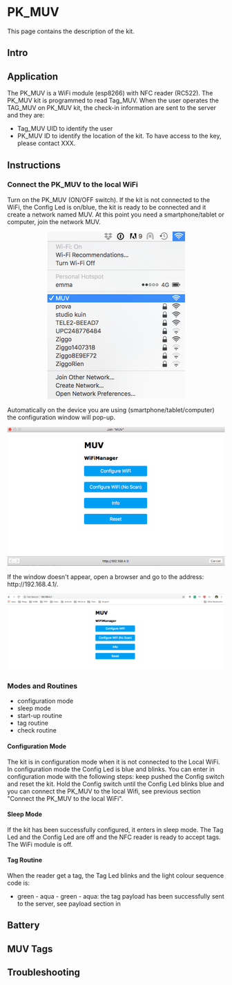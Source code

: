 # PK_MUV

This page contains the description of the kit.

## Intro

## Application
The PK_MUV is a WiFi module (esp8266) with NFC reader (RC522).
The PK_MUV kit is programmed to read Tag_MUV. When the user operates the TAG_MUV on PK_MUV kit, the check-in information are sent to the server and they are:
* Tag_MUV UID to identify the user
* PK_MUV ID to identify the location of the kit.
To have access to the key, please contact XXX.

## Instructions
### Connect the PK_MUV to the local WiFi
Turn on the PK_MUV (ON/OFF switch). If the kit is not connected to the WiFi, the Config Led is on/blue, the kit is ready to be connected and it create a network named MUV.
At this point you need a smartphone/tablet or computer, join the network MUV.
<p align="center"><img src="images/config_0.png"></p>


Automatically on the device you are using (smartphone/tablet/computer) the configuration window will pop-up.
<p align="center"><img src="images/config_1.png"></p>
If the window doesn't appear, open a browser and go to the address: http://192.168.4.1/.
<p align="center"><img src="images/config_3.png"></p>




### Modes and Routines
* configuration mode
* sleep mode
* start-up routine
* tag routine
* check routine

#### Configuration Mode
The kit is in configuration mode when it is not connected to the Local WiFi. In configuration mode the Config Led is blue and blinks.
You can enter in configuration mode with the following steps: keep pushed the Config switch and reset the kit. Hold the Config switch until the Config Led blinks blue and you can connect the PK_MUV to the local Wifi, see previous section "Connect the PK_MUV to the local WiFi".

#### Sleep Mode
If the kit has been successfully configured, it enters in sleep mode.
The Tag Led and the Config Led are off and the NFC reader is ready to accept tags. The WiFi module is off.

#### Tag Routine
When the reader get a tag, the Tag Led blinks and the light colour sequence code is:
* green - aqua - green - aqua: the tag payload has been successfully sent to the server, see payload section in

####

## Battery

## MUV Tags

## Troubleshooting
